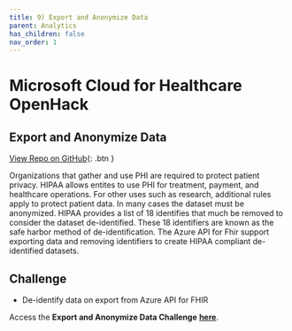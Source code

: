 ```yaml
---
title: 9) Export and Anonymize Data 
parent: Analytics
has_children: false
nav_order: 1
---
```

# Microsoft Cloud for Healthcare OpenHack

## Export and Anonymize Data
[View Repo on GitHub](https://github.com/microsoft/openhack-mc4h/tree/main/Challenge-09){: .btn }

Organizations that gather and use PHI are required to protect patient privacy. HIPAA allows entites to use PHI for treatment, payment, and healthcare operations. For other uses such as research, additional rules apply to protect patient data. In many cases the dataset must be anonymized. HIPAA provides a list of 18 identifies that much be removed to consider the dataset de-identified. These 18 identifiers are known as the safe harbor method of de-identification. The Azure API for Fhir support exporting data and removing identifiers to create HIPAA compliant de-identified datasets.


## Challenge 
+ De-identify data on export from Azure API for FHIR

Access the __Export and Anonymize Data Challenge__ **[here](https://github.com/microsoft/openhack-mc4h/tree/main/Challenge-09)**.
